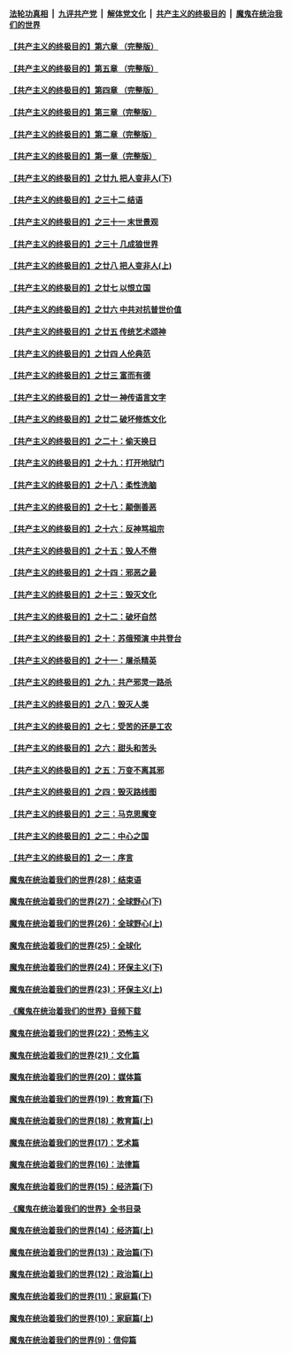####  [法轮功真相](../../../../basic/blob/master/README.md?t=05040901) &nbsp;|&nbsp; [九评共产党](../../../../9ping.md/blob/master/README.md?t=05040901) &nbsp;|&nbsp; [解体党文化](../../../../jtdwh.md/blob/master/README.md?t=05040901)  &nbsp;|&nbsp; [共产主义的终极目的](../../../../gczydzjmd.md/blob/master/README.md?t=05040901) &nbsp;|&nbsp; [魔鬼在统治我们的世界](../../../../mgztzwmdsj.md/blob/master/README.md?t=05040901) 

#### [【共产主义的终极目的】第六章 （完整版）](../pages/nsc422/n11428913.md?t=05040901) 

#### [【共产主义的终极目的】第五章 （完整版）](../pages/nsc422/n11428912.md?t=05040901) 

#### [【共产主义的终极目的】第四章 （完整版）](../pages/nsc422/n11428907.md?t=05040901) 

#### [【共产主义的终极目的】第三章（完整版）](../pages/nsc422/n11428848.md?t=05040901) 

#### [【共产主义的终极目的】第二章（完整版）](../pages/nsc422/n11428831.md?t=05040901) 

#### [【共产主义的终极目的】第一章（完整版）](../pages/nsc422/n11417651.md?t=05040901) 

#### [【共产主义的终极目的】之廿九 把人变非人(下)](../pages/nsc422/n11344140.md?t=05040901) 

#### [【共产主义的终极目的】之三十二 结语](../pages/nsc422/n11360535.md?t=05040901) 

#### [【共产主义的终极目的】之三十一 末世景观](../pages/nsc422/n11351129.md?t=05040901) 

#### [【共产主义的终极目的】之三十 几成狼世界](../pages/nsc422/n11348280.md?t=05040901) 

#### [【共产主义的终极目的】之廿八 把人变非人(上)](../pages/nsc422/n11340492.md?t=05040901) 

#### [【共产主义的终极目的】之廿七 以恨立国](../pages/nsc422/n11336944.md?t=05040901) 

#### [【共产主义的终极目的】之廿六 中共对抗普世价值](../pages/nsc422/n11324785.md?t=05040901) 

#### [【共产主义的终极目的】之廿五 传统艺术颂神](../pages/nsc422/n11296396.md?t=05040901) 

#### [【共产主义的终极目的】之廿四 人伦典范](../pages/nsc422/n11296397.md?t=05040901) 

#### [【共产主义的终极目的】之廿三 富而有德](../pages/nsc422/n11283598.md?t=05040901) 

#### [【共产主义的终极目的】之廿一 神传语言文字](../pages/nsc422/n11263265.md?t=05040901) 

#### [【共产主义的终极目的】之廿二 破坏修炼文化](../pages/nsc422/n11245728.md?t=05040901) 

#### [【共产主义的终极目的】之二十：偷天换日](../pages/nsc422/n11238846.md?t=05040901) 

#### [【共产主义的终极目的】之十九：打开地狱门](../pages/nsc422/n11206376.md?t=05040901) 

#### [【共产主义的终极目的】之十八：柔性洗脑](../pages/nsc422/n11199994.md?t=05040901) 

#### [【共产主义的终极目的】之十七：颠倒善恶](../pages/nsc422/n11179782.md?t=05040901) 

#### [【共产主义的终极目的】之十六：反神骂祖宗](../pages/nsc422/n11166798.md?t=05040901) 

#### [【共产主义的终极目的】之十五：毁人不倦](../pages/nsc422/n11166792.md?t=05040901) 

#### [【共产主义的终极目的】之十四：邪恶之最](../pages/nsc422/n11150249.md?t=05040901) 

#### [【共产主义的终极目的】之十三：毁灭文化](../pages/nsc422/n11135227.md?t=05040901) 

#### [【共产主义的终极目的】之十二：破坏自然](../pages/nsc422/n11135214.md?t=05040901) 

#### [【共产主义的终极目的】之十：苏俄预演 中共登台](../pages/nsc422/n11118424.md?t=05040901) 

#### [【共产主义的终极目的】之十一：屠杀精英](../pages/nsc422/n11118442.md?t=05040901) 

#### [【共产主义的终极目的】之九：共产邪灵一路杀](../pages/nsc422/n11114139.md?t=05040901) 

#### [【共产主义的终极目的】之八：毁灭人类](../pages/nsc422/n11108503.md?t=05040901) 

#### [【共产主义的终极目的】之七：受苦的还是工农](../pages/nsc422/n11101809.md?t=05040901) 

#### [【共产主义的终极目的】之六：甜头和苦头](../pages/nsc422/n11096971.md?t=05040901) 

#### [【共产主义的终极目的】之五：万变不离其邪](../pages/nsc422/n11091285.md?t=05040901) 

#### [【共产主义的终极目的】之四：毁灭路线图](../pages/nsc422/n11086284.md?t=05040901) 

#### [【共产主义的终极目的】之三：马克思魔变](../pages/nsc422/n11061941.md?t=05040901) 

#### [【共产主义的终极目的】之二：中心之国](../pages/nsc422/n11047728.md?t=05040901) 

#### [【共产主义的终极目的】之一：序言](../pages/nsc422/n11086077.md?t=05040901) 

#### [魔鬼在统治着我们的世界(28)：结束语](../pages/nsc422/n10936246.md?t=05040901) 

#### [魔鬼在统治着我们的世界(27)：全球野心(下)](../pages/nsc422/n10928319.md?t=05040901) 

#### [魔鬼在统治着我们的世界(26)：全球野心(上)](../pages/nsc422/n10900318.md?t=05040901) 

#### [魔鬼在统治着我们的世界(25)：全球化](../pages/nsc422/n10788205.md?t=05040901) 

#### [魔鬼在统治着我们的世界(24)：环保主义(下)](../pages/nsc422/n10695307.md?t=05040901) 

#### [魔鬼在统治着我们的世界(23)：环保主义(上)](../pages/nsc422/n10688613.md?t=05040901) 

#### [《魔鬼在统治着我们的世界》音频下载](../pages/nsc422/n10635553.md?t=05040901) 

#### [魔鬼在统治着我们的世界(22)：恐怖主义](../pages/nsc422/n10614727.md?t=05040901) 

#### [魔鬼在统治着我们的世界(21)：文化篇](../pages/nsc422/n10597706.md?t=05040901) 

#### [魔鬼在统治着我们的世界(20)：媒体篇](../pages/nsc422/n10586579.md?t=05040901) 

#### [魔鬼在统治着我们的世界(19)：教育篇(下)](../pages/nsc422/n10564808.md?t=05040901) 

#### [魔鬼在统治着我们的世界(18)：教育篇(上)](../pages/nsc422/n10526970.md?t=05040901) 

#### [魔鬼在统治着我们的世界(17)：艺术篇](../pages/nsc422/n10499093.md?t=05040901) 

#### [魔鬼在统治着我们的世界(16)：法律篇](../pages/nsc422/n10485969.md?t=05040901) 

#### [魔鬼在统治着我们的世界(15)：经济篇(下)](../pages/nsc422/n10469975.md?t=05040901) 

#### [《魔鬼在统治着我们的世界》全书目录](../pages/nsc422/n10464261.md?t=05040901) 

#### [魔鬼在统治着我们的世界(14)：经济篇(上)](../pages/nsc422/n10457370.md?t=05040901) 

#### [魔鬼在统治着我们的世界(13)：政治篇(下)](../pages/nsc422/n10448270.md?t=05040901) 

#### [魔鬼在统治着我们的世界(12)：政治篇(上)](../pages/nsc422/n10444576.md?t=05040901) 

#### [魔鬼在统治着我们的世界(11)：家庭篇(下)](../pages/nsc422/n10440961.md?t=05040901) 

#### [魔鬼在统治着我们的世界(10)：家庭篇(上)](../pages/nsc422/n10435448.md?t=05040901) 

#### [魔鬼在统治着我们的世界(9)：信仰篇](../pages/nsc422/n10432159.md?t=05040901) 

